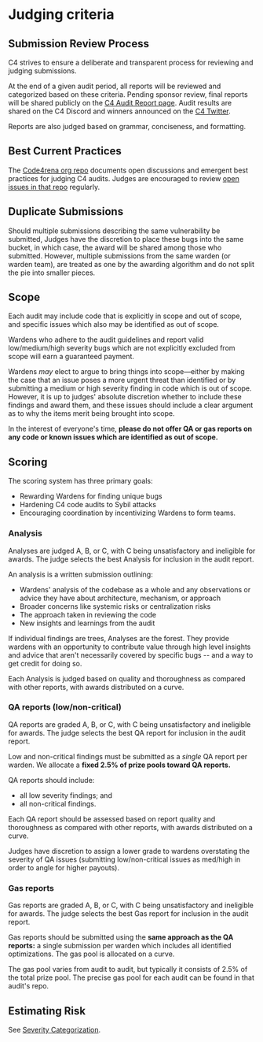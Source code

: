 # Judging criteria

## Submission Review Process

C4 strives to ensure a deliberate and transparent process for reviewing and judging submissions.

At the end of a given audit period, all reports will be reviewed and categorized based on these criteria. Pending sponsor review, final reports will be shared publicly on the [C4 Audit Report page](https://code4rena.com/reports). Audit results are shared on the C4 Discord and winners announced on the [C4 Twitter](https://twitter.com/code423n4).

Reports are also judged based on grammar, conciseness, and formatting.

## Best Current Practices

The [Code4rena org repo](https://github.com/code-423n4/org) documents open discussions and emergent best practices for judging C4 audits. Judges are encouraged to review [open issues in that repo](https://github.com/code-423n4/org/issues) regularly.

## Duplicate Submissions

Should multiple submissions describing the same vulnerability be submitted, Judges have the discretion to place these bugs into the same bucket, in which case, the award will be shared among those who submitted. However, multiple submissions from the same warden (or warden team), are treated as one by the awarding algorithm and do not split the pie into smaller pieces.

## Scope

Each audit may include code that is explicitly in scope and out of scope, and specific issues which also may be identified as out of scope.

Wardens who adhere to the audit guidelines and report valid low/medium/high severity bugs which are not explicitly excluded from scope will earn a guaranteed payment.

Wardens _may_ elect to argue to bring things into scope—either by making the case that an issue poses a more urgent threat than identified or by submitting a medium or high severity finding in code which is out of scope. However, it is up to judges' absolute discretion whether to include these findings and award them, and these issues should include a clear argument as to why the items merit being brought into scope.

In the interest of everyone's time, **please do not offer QA or gas reports on any code or known issues which are identified as out of scope.**

## Scoring

The scoring system has three primary goals:

* Rewarding Wardens for finding unique bugs
* Hardening C4 code audits to Sybil attacks
* Encouraging coordination by incentivizing Wardens to form teams.

### Analysis

Analyses are judged A, B, or C, with C being unsatisfactory and ineligible for awards. The judge selects the best Analysis for inclusion in the audit report.

An analysis is a written submission outlining:

- Wardens' analysis of the codebase as a whole and any observations or advice they have about architecture, mechanism, or approach
- Broader concerns like systemic risks or centralization risks
- The approach taken in reviewing the code
- New insights and learnings from the audit

If individual findings are trees, Analyses are the forest. They provide wardens with an opportunity to contribute value through high level insights and advice that aren't necessarily covered by specific bugs -- and a way to get credit for doing so.

Each Analysis is judged based on quality and thoroughness as compared with other reports, with awards distributed on a curve. 

### QA reports (low/non-critical)

QA reports are graded A, B, or C, with C being unsatisfactory and ineligible for awards. The judge selects the best QA report for inclusion in the audit report.

Low and non-critical findings must be submitted as a _single_ QA report per warden. We allocate a **fixed 2.5% of prize pools toward QA reports.**

QA reports should include:

* all low severity findings; and
* all non-critical findings.

Each QA report should be assessed based on report quality and thoroughness as compared with other reports, with awards distributed on a curve. 

Judges have discretion to assign a lower grade to wardens overstating the severity of QA issues (submitting low/non-critical issues as med/high in order to angle for higher payouts).

### Gas reports

Gas reports are graded A, B, or C, with C being unsatisfactory and ineligible for awards. The judge selects the best Gas report for inclusion in the audit report.

Gas reports should be submitted using the **same approach as the QA reports:** a single submission per warden which includes all identified optimizations. The gas pool is allocated on a curve. 

The gas pool varies from audit to audit, but typically it consists of 2.5% of the total prize pool. The precise gas pool for each audit can be found in that audit's repo.

## Estimating Risk

See [Severity Categorization](https://docs.code4rena.com/awarding/judging-criteria/severity-categorization).
